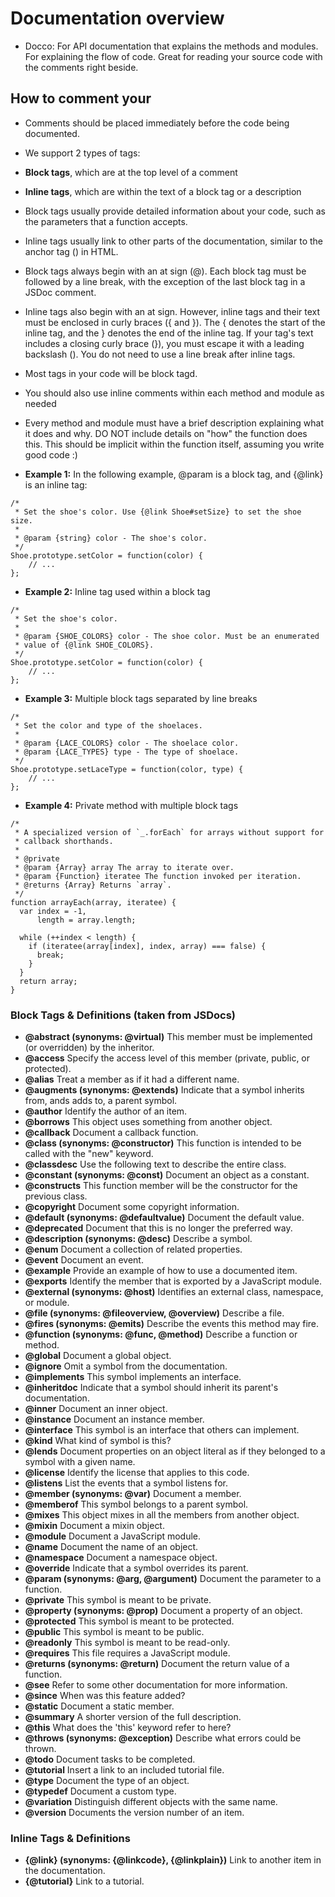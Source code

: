 # Documentation overview
- Docco: For API documentation that explains the methods and modules. For explaining the flow of code. Great for reading your source code with the comments right beside.

## How to comment your
- Comments should be placed immediately before the code being documented.
-  We support 2 types of tags:
  - __Block tags__, which are at the top level of a comment
  - __Inline tags__, which are within the text of a block tag or a description
- Block tags usually provide detailed information about your code, such as the parameters that a function accepts.
- Inline tags usually link to other parts of the documentation, similar to the anchor tag (<a>) in HTML.
- Block tags always begin with an at sign (@). Each block tag must be followed by a line break, with the exception of the last block tag in a JSDoc comment.
- Inline tags also begin with an at sign. However, inline tags and their text must be enclosed in curly braces ({ and }). The { denotes the start of the inline tag, and the } denotes the end of the inline tag. If your tag's text includes a closing curly brace (}), you must escape it with a leading backslash (\). You do not need to use a line break after inline tags.
- Most tags in your code will be block tagd.
- You should also use inline comments within each method and module as needed
- Every method and module must have a brief description explaining what it does and why. DO NOT include details on "how" the function does this. This should be implicit within the function itself, assuming you write good code :)

- __Example 1:__ In the following example, @param is a block tag, and {@link} is an inline tag:
```
/*
 * Set the shoe's color. Use {@link Shoe#setSize} to set the shoe size.
 *
 * @param {string} color - The shoe's color.
 */
Shoe.prototype.setColor = function(color) {
    // ...
};
```
- __Example 2:__
Inline tag used within a block tag
```
/*
 * Set the shoe's color.
 *
 * @param {SHOE_COLORS} color - The shoe color. Must be an enumerated
 * value of {@link SHOE_COLORS}.
 */
Shoe.prototype.setColor = function(color) {
    // ...
};
```
- __Example 3:__ Multiple block tags separated by line breaks
```
/*
 * Set the color and type of the shoelaces.
 *
 * @param {LACE_COLORS} color - The shoelace color.
 * @param {LACE_TYPES} type - The type of shoelace.
 */
Shoe.prototype.setLaceType = function(color, type) {
    // ...
};
```
- __Example 4:__ Private method with multiple block tags

```
/*
 * A specialized version of `_.forEach` for arrays without support for
 * callback shorthands.
 *
 * @private
 * @param {Array} array The array to iterate over.
 * @param {Function} iteratee The function invoked per iteration.
 * @returns {Array} Returns `array`.
 */
function arrayEach(array, iteratee) {
  var index = -1,
      length = array.length;

  while (++index < length) {
    if (iteratee(array[index], index, array) === false) {
      break;
    }
  }
  return array;
}

```

### Block Tags & Definitions (taken from JSDocs)
- __@abstract (synonyms: @virtual)__
This member must be implemented (or overridden) by the inheritor.
- __@access__
Specify the access level of this member (private, public, or protected).
- __@alias__
Treat a member as if it had a different name.
- __@augments (synonyms: @extends)__
Indicate that a symbol inherits from, ands adds to, a parent symbol.
- __@author__
Identify the author of an item.
- __@borrows__
This object uses something from another object.
- __@callback__
Document a callback function.
- __@class (synonyms: @constructor)__
This function is intended to be called with the "new" keyword.
- __@classdesc__
Use the following text to describe the entire class.
- __@constant (synonyms: @const)__
Document an object as a constant.
- __@constructs__
This function member will be the constructor for the previous class.
- __@copyright__
Document some copyright information.
- __@default (synonyms: @defaultvalue)__
Document the default value.
- __@deprecated__
Document that this is no longer the preferred way.
- __@description (synonyms: @desc)__
Describe a symbol.
- __@enum__
Document a collection of related properties.
- __@event__
Document an event.
- __@example__
Provide an example of how to use a documented item.
- __@exports__
Identify the member that is exported by a JavaScript module.
- __@external (synonyms: @host)__
Identifies an external class, namespace, or module.
- __@file (synonyms: @fileoverview, @overview)__
Describe a file.
- __@fires (synonyms: @emits)__
Describe the events this method may fire.
- __@function (synonyms: @func, @method)__
Describe a function or method.
- __@global__
Document a global object.
- __@ignore__
Omit a symbol from the documentation.
- __@implements__
This symbol implements an interface.
- __@inheritdoc__
Indicate that a symbol should inherit its parent's documentation.
- __@inner__
Document an inner object.
- __@instance__
Document an instance member.
- __@interface__
This symbol is an interface that others can implement.
- __@kind__
What kind of symbol is this?
- __@lends__
Document properties on an object literal as if they belonged to a symbol with a given name.
- __@license__
Identify the license that applies to this code.
- __@listens__
List the events that a symbol listens for.
- __@member (synonyms: @var)__
Document a member.
- __@memberof__
This symbol belongs to a parent symbol.
- __@mixes__
This object mixes in all the members from another object.
- __@mixin__
Document a mixin object.
- __@module__
Document a JavaScript module.
- __@name__
Document the name of an object.
- __@namespace__
Document a namespace object.
- __@override__
Indicate that a symbol overrides its parent.
- __@param (synonyms: @arg, @argument)__
Document the parameter to a function.
- __@private__
This symbol is meant to be private.
- __@property (synonyms: @prop)__
Document a property of an object.
- __@protected__
This symbol is meant to be protected.
- __@public__
This symbol is meant to be public.
- __@readonly__
This symbol is meant to be read-only.
- __@requires__
This file requires a JavaScript module.
- __@returns (synonyms: @return)__
Document the return value of a function.
- __@see__
Refer to some other documentation for more information.
- __@since__
When was this feature added?
- __@static__
Document a static member.
- __@summary__
A shorter version of the full description.
- __@this__
What does the 'this' keyword refer to here?
- __@throws (synonyms: @exception)__
Describe what errors could be thrown.
- __@todo__
Document tasks to be completed.
- __@tutorial__
Insert a link to an included tutorial file.
- __@type__
Document the type of an object.
- __@typedef__
Document a custom type.
- __@variation__
Distinguish different objects with the same name.
- __@version__
Documents the version number of an item.

### Inline Tags & Definitions
- __{@link} (synonyms: {@linkcode}, {@linkplain})__
Link to another item in the documentation.
- __{@tutorial}__
Link to a tutorial.
